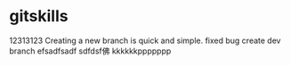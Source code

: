 # gitskills
12313123
Creating a new branch is quick and simple.
fixed bug
create dev branch
efsadfsadf
sdfdsf佛
kkkkkkppppppp
